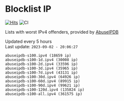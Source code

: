 # Blocklist IP

[![Hits](https://hits.seeyoufarm.com/api/count/incr/badge.svg?url=https%3A%2F%2Fgithub.com%2Fborestad%2Fblocklist-ip%2F&count_bg=%2379C83D&title_bg=%23555555&icon=&icon_color=%23E7E7E7&title=hits&edge_flat=false)](https://hits.seeyoufarm.com)  ![CI](https://img.shields.io/github/workflow/status/borestad/blocklist-ip/CI?style=flat-square)

Lists with worst IPv4 offenders, provided by [AbuseIPDB](https://www.abuseipdb.com/)

<!-- FOOTER-PLACEHOLDER -->
Updated every 5 hours<br>
Last update: `2023-09-02 - 20:06:27`
```
abuseipdb-s100.ipv4 (18659 ip)
abuseipdb-s100-1d.ipv4 (30008 ip)
abuseipdb-s100-2d.ipv4 (33596 ip)
abuseipdb-s100-3d.ipv4 (35965 ip)
abuseipdb-s100-7d.ipv4 (43131 ip)
abuseipdb-s100-30d.ipv4 (64926 ip)
abuseipdb-s100-60d.ipv4 (89915 ip)
abuseipdb-s100-90d.ipv4 (99621 ip)
abuseipdb-s100-120d.ipv4 (135824 ip)
abuseipdb-s100-all.ipv4 (361575 ip)
```
